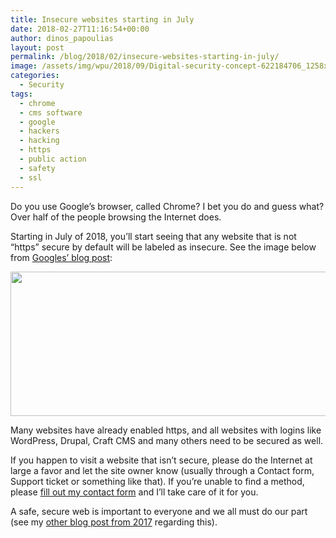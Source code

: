 ```yaml
---
title: Insecure websites starting in July
date: 2018-02-27T11:16:54+00:00
author: dinos_papoulias
layout: post
permalink: /blog/2018/02/insecure-websites-starting-in-july/
image: /assets/img/wpu/2018/09/Digital-security-concept-622184706_1258x839.jpeg
categories:
  - Security
tags:
  - chrome
  - cms software
  - google
  - hackers
  - hacking
  - https
  - public action
  - safety
  - ssl
---
```

Do you use Google&#8217;s browser, called Chrome? I bet you do and guess what? Over half of the people browsing the Internet does.

Starting in July of 2018, you&#8217;ll start seeing that any website that is not &#8220;https&#8221; secure by default will be labeled as insecure. See the image below from <a href="https://security.googleblog.com/2018/02/a-secure-web-is-here-to-stay.html" target="_blank" rel="noopener">Googles&#8217; blog post</a>:

<img class="alignnone size-medium" src="https://3.bp.blogspot.com/-pcT-gkZb6OA/WnyBrJKufcI/AAAAAAAAAkM/Xojd1GDFbsgwc6ZhZnNjdOFKXeZ_JlMtACLcBGAs/s640/Treatment%2Bof%2BHTTP%2BPages%25401x.png" width="640" height="231" />

Many websites have already enabled https, and all websites with logins like WordPress, Drupal, Craft CMS and many others need to be secured as well.

If you happen to visit a website that isn&#8217;t secure, please do the Internet at large a favor and let the site owner know (usually through a Contact form, Support ticket or something like that). If you&#8217;re unable to find a method, please [fill out my contact form](https://leadingwebstudio.kinsta.com/contact/) and I&#8217;ll take care of it for you.

A safe, secure web is important to everyone and we all must do our part (see my [other blog post from 2017](https://leadingwebstudio.kinsta.com/blog/security/2017/03/website-security-everyones-problem/) regarding this).
